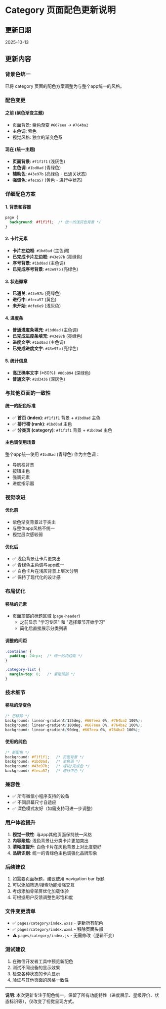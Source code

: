 # Category 页面配色更新说明

## 更新日期
2025-10-13

## 更新内容

### 背景色统一
已将 category 页面的配色方案调整为与整个app统一的风格。

### 配色变更

#### 之前 (紫色渐变主题)
- 页面背景: 紫色渐变 `#667eea` → `#764ba2`
- 主色调: 紫色
- 视觉风格: 独立的渐变色系

#### 现在 (统一主题)
- **页面背景**: `#f1f1f1` (浅灰色)
- **主色调**: `#1bd0ad` (青绿色)
- **辅助色**: `#43e97b` (亮绿色 - 已通关状态)
- **强调色**: `#feca57` (黄色 - 进行中状态)

### 详细配色方案

#### 1. 背景和容器
```css
page {
  background: #f1f1f1;  /* 统一的浅灰色背景 */
}
```

#### 2. 卡片元素
- **卡片左边框**: `#1bd0ad` (主色调)
- **已完成卡片左边框**: `#43e97b` (亮绿色)
- **序号背景**: `#1bd0ad` (主色调)
- **已完成序号背景**: `#43e97b` (亮绿色)

#### 3. 状态徽章
- **已通关**: `#43e97b` (亮绿色)
- **进行中**: `#feca57` (黄色)
- **未开始**: `#dfe6e9` (浅灰色)

#### 4. 进度条
- **普通进度条填充**: `#1bd0ad` (主色调)
- **已完成进度条填充**: `#43e97b` (亮绿色)
- **进度文字**: `#1bd0ad` (主色调)
- **已完成进度文字**: `#43e97b` (亮绿色)

#### 5. 统计信息
- **高正确率文字** (≥80%): `#00b894` (深绿色)
- **普通文字**: `#2d3436` (深灰色)

### 与其他页面的一致性

#### 统一的配色标准
- ✅ **首页 (index)**: `#f1f1f1` 背景 + `#1bd0ad` 主色
- ✅ **排行榜 (rank)**: `#1bd0ad` 主色
- ✅ **分类页 (category)**: `#f1f1f1` 背景 + `#1bd0ad` 主色

#### 主色调使用场景
整个app统一使用 `#1bd0ad` (青绿色) 作为主色调：
- 导航栏背景
- 按钮主色
- 强调元素
- 进度指示器

### 视觉改进

#### 优化前
- 紫色渐变背景过于突出
- 与整体app风格不统一
- 视觉层次感较弱

#### 优化后
- ✅ 浅色背景让卡片更突出
- ✅ 青绿色主色调与app统一
- ✅ 白色卡片在浅灰背景上层次分明
- ✅ 保持了现代化的设计感

### 布局优化

#### 移除的元素
- 页面顶部的标题区域 (`page-header`)
  - 之前显示 "学习专区" 和 "选择章节开始学习"
  - 简化后直接展示分类列表

#### 调整的间距
```css
.container {
  padding: 24rpx;  /* 统一的内边距 */
}

.category-list {
  margin-top: 0;   /* 紧贴顶部 */
}
```

### 技术细节

#### 移除的渐变色
```css
/* 已移除 */
background: linear-gradient(135deg, #667eea 0%, #764ba2 100%);
background: linear-gradient(180deg, #667eea 0%, #764ba2 100%);
background: linear-gradient(90deg, #667eea 0%, #764ba2 100%);
```

#### 使用的纯色
```css
/* 新配色 */
background: #f1f1f1;   /* 页面背景 */
background: #1bd0ad;   /* 主色调 */
background: #43e97b;   /* 成功/完成色 */
background: #feca57;   /* 进行中色 */
```

### 兼容性

- ✅ 所有微信小程序支持的设备
- ✅ 不同屏幕尺寸自适应
- ✅ 深色模式友好（如需支持可进一步调整）

### 用户体验提升

1. **视觉一致性**: 与app其他页面保持统一风格
2. **内容聚焦**: 浅色背景让分类卡片更加突出
3. **清晰度提升**: 白色卡片在灰色背景上对比度更好
4. **品牌识别**: 统一的青绿色主色调强化品牌形象

### 后续建议

1. 如需要页面标题，建议使用 navigation bar 标题
2. 可以添加筛选/搜索功能增强交互
3. 考虑添加骨架屏优化加载体验
4. 可根据用户反馈调整色彩饱和度

### 文件变更清单

- ✅ `pages/category/index.wxss` - 更新所有配色
- ✅ `pages/category/index.wxml` - 移除页面头部
- ⚠️ `pages/category/index.js` - 无需修改（逻辑不变）

### 测试建议

1. 在微信开发者工具中预览新配色
2. 测试不同设备的显示效果
3. 检查各种状态的卡片显示
4. 验证与其他页面的风格一致性

---

**说明**: 本次更新专注于配色统一，保留了所有功能特性（进度展示、星级评价、状态标识等），仅改变了视觉呈现方式。

